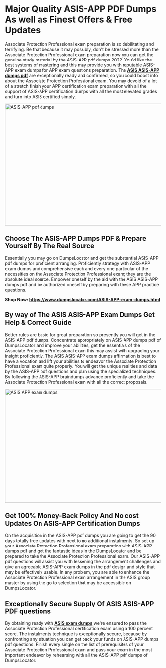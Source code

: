 <h1><strong>Major Quality ASIS-APP PDF Dumps As well as Finest Offers &amp; Free Updates</strong></h1>
<p>Associate Protection Professional exam preparation is so debilitating and terrifying. Be that because it may possibly, don't be stressed more than the Associate Protection Professional exam preparation now you can get the genuine study material by the ASIS-APP pdf dumps 2022. You'd like the best systems of mastering and this may provide you with reputable ASIS-APP exam dumps for APP exam questions preparation. The <strong><a href="https://www.dumpslocator.com/ASIS-APP-exam-dumps.html">ASIS ASIS-APP dumps pdf</a></strong> are exceptionally ready and confirmed, so you could boost info about the Associate Protection Professional exam. You may devoid of a lot of a stretch finish your APP certification exam preparation with all the support of ASIS-APP certification dumps with all the most elevated grades and turn into ASIS certified simply.</p>
<p><img src="https://i.ibb.co/SKhFh8d/Pastel-Purple-Computer-UI-Class-Syllabus-Education-Presentation.png" alt="ASIS-APP pdf dumps" width="700" height="393" /></p>
<h2><strong>Choose The ASIS-APP Dumps PDF &amp; Prepare Yourself By The Real Source</strong></h2>
<p>Essentially you may go on DumpsLocator and get the substantial ASIS-APP pdf dumps for proficient arranging. Proficiently strategy with ASIS-APP exam dumps and comprehensive each and every one particular of the necessities on the Associate Protection Professional exam; they are the absolute ideal source. Empower oneself by the aid with the ASIS ASIS-APP dumps pdf and be authorized oneself by preparing with these APP practice questions.</p>
<p><strong>Shop Now: <a href="https://www.dumpslocator.com/ASIS-APP-exam-dumps.html">https://www.dumpslocator.com/ASIS-APP-exam-dumps.html</a></strong></p>
<h2><strong>By way of The ASIS ASIS-APP Exam Dumps Get Help &amp; Correct Guide</strong></h2>
<p>Better rules are basic for great preparation so presently you will get in the ASIS-APP pdf dumps. Concentrate appropriately on ASIS-APP dumps pdf of DumpsLocator and improve your abilities, get the essentials of the Associate Protection Professional exam this may assist with upgrading your insight proficiently. The ASIS ASIS-APP exam dumps affirmation is best to have a vocation and lift your abilities to endeavor the Associate Protection Professional exam quite properly. You will get the unique realities and data by the ASIS-APP pdf questions and plan using the specialized techniques. By following the ASIS-APP braindumps advance proficiently and take the Associate Protection Professional exam with all the correct proposals.</p>
<p><a href="https://www.dumpslocator.com/ASIS-APP-exam-dumps.html"><img src="https://i.ibb.co/NtZbgjG/Blue-and-White-Medical-Dental-Clinic-Facebook-Ad.png" alt="ASIS APP exam dumps" width="700" height="367" /></a></p>
<h2><strong>Get 100% Money-Back Policy And No cost Updates On ASIS-APP Certification Dumps</strong></h2>
<p>On the acquisition in the ASIS-APP pdf dumps you are going to get the 90 days totally free updates with next to no additional instalments. So set up your Associate Protection Professional exam preparation with ASIS-APP dumps pdf and get the fantastic ideas in the DumpsLocator and be prepared to take the Associate Protection Professional exam. Our ASIS-APP pdf questions will assist you with lessening the arrangement challenges and give an agreeable ASIS-APP exam dumps in the pdf design and style that may be effectively usable. In any problem, you are able to enhance the Associate Protection Professional exam arrangement in the ASIS group master by using the go to selection that may be accessible on DumpsLocator.</p>
<h2><strong>Exceptionally Secure Supply Of ASIS ASIS-APP PDF questions</strong></h2>
<p>By obtaining ready with <strong><a href="https://www.dumpslocator.com/asis-exams.html">ASIS exam dumps</a></strong> we're ensured to pass the Associate Protection Professional certification exam using a 100 percent score. The instalments technique is exceptionally secure, because by confronting any situation you can get back your funds on ASIS-APP dumps pdf questions. Finish every single on the list of prerequisites of your Associate Protection Professional exam and pass your exam in the most important endeavor by rehearsing with all the ASIS-APP pdf dumps of DumpsLocator.</p>
